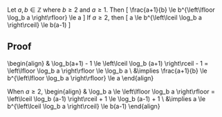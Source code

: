Let $a, b \in \mathbb{Z}$ where $b \ge 2$ and $a \ge 1$. Then
\[ \frac{a+1}{b} \le b^{\left\lfloor \log_b a \right\rfloor} \le a \]
If $a \ge 2$, then
\[ a \le b^{\left\lceil \log_b a \right\rceil} \le b(a-1) \]

## Proof

\begin{align}
& \log_b(a+1) - 1 \le \left\lceil \log_b (a+1) \right\rceil - 1
= \left\lfloor \log_b a \right\rfloor \le \log_b a
\\ &\implies \frac{a+1}{b} \le b^{\left\lfloor \log_b a \right\rfloor} \le a
\end{align}

When $a \ge 2$,
\begin{align}
& \log_b a \le \left\lfloor \log_b a \right\rfloor
= \left\lceil \log_b (a-1) \right\rceil + 1 \le \log_b (a-1) + 1
\\ &\implies a \le b^{\left\lceil \log_b a \right\rceil} \le b(a-1)
\end{align}
